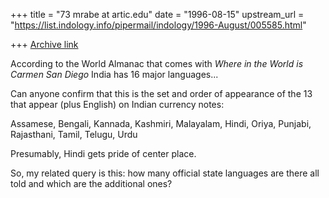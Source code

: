 +++
title = "73 mrabe at artic.edu"
date = "1996-08-15"
upstream_url = "https://list.indology.info/pipermail/indology/1996-August/005585.html"

+++
[Archive link](https://list.indology.info/pipermail/indology/1996-August/005585.html)

According to the World Almanac that comes with _Where in the World is
Carmen San Diego_ India has 16 major languages...

Can anyone confirm that this is the set and order of appearance of the 13
that appear (plus English) on Indian currency notes:

Assamese, Bengali, Kannada, Kashmiri, Malayalam, Hindi, Oriya, Punjabi,
Rajasthani, Tamil, Telugu, Urdu

Presumably, Hindi gets pride of center place.

So, my related query is this: how many official state languages are there
all told and which are the additional ones?






